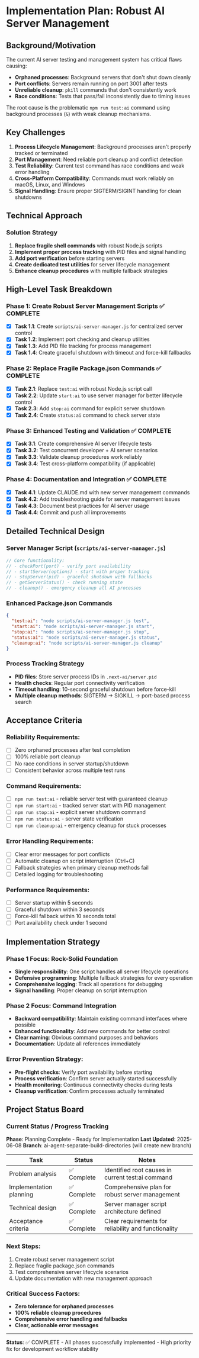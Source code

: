# Implementation Plan: Robust AI Server Management

## Background/Motivation

The current AI server testing and management system has critical flaws causing:
- **Orphaned processes**: Background servers that don't shut down cleanly
- **Port conflicts**: Servers remain running on port 3001 after tests
- **Unreliable cleanup**: `pkill` commands that don't consistently work
- **Race conditions**: Tests that pass/fail inconsistently due to timing issues

The root cause is the problematic `npm run test:ai` command using background processes (`&`) with weak cleanup mechanisms.

## Key Challenges

1. **Process Lifecycle Management**: Background processes aren't properly tracked or terminated
2. **Port Management**: Need reliable port cleanup and conflict detection
3. **Test Reliability**: Current test command has race conditions and weak error handling
4. **Cross-Platform Compatibility**: Commands must work reliably on macOS, Linux, and Windows
5. **Signal Handling**: Ensure proper SIGTERM/SIGINT handling for clean shutdowns

## Technical Approach

### Solution Strategy
1. **Replace fragile shell commands** with robust Node.js scripts
2. **Implement proper process tracking** with PID files and signal handling
3. **Add port verification** before starting servers
4. **Create dedicated test utilities** for server lifecycle management
5. **Enhance cleanup procedures** with multiple fallback strategies

## High-Level Task Breakdown

### Phase 1: Create Robust Server Management Scripts ✅ **COMPLETE**
- [x] **Task 1.1**: Create `scripts/ai-server-manager.js` for centralized server control
- [x] **Task 1.2**: Implement port checking and cleanup utilities
- [x] **Task 1.3**: Add PID file tracking for process management
- [x] **Task 1.4**: Create graceful shutdown with timeout and force-kill fallbacks

### Phase 2: Replace Fragile Package.json Commands ✅ **COMPLETE**
- [x] **Task 2.1**: Replace `test:ai` with robust Node.js script call
- [x] **Task 2.2**: Update `start:ai` to use server manager for better lifecycle control
- [x] **Task 2.3**: Add `stop:ai` command for explicit server shutdown
- [x] **Task 2.4**: Create `status:ai` command to check server state

### Phase 3: Enhanced Testing and Validation ✅ **COMPLETE**
- [x] **Task 3.1**: Create comprehensive AI server lifecycle tests
- [x] **Task 3.2**: Test concurrent developer + AI server scenarios
- [x] **Task 3.3**: Validate cleanup procedures work reliably
- [x] **Task 3.4**: Test cross-platform compatibility (if applicable)

### Phase 4: Documentation and Integration ✅ **COMPLETE**
- [x] **Task 4.1**: Update CLAUDE.md with new server management commands
- [x] **Task 4.2**: Add troubleshooting guide for server management issues
- [x] **Task 4.3**: Document best practices for AI server usage
- [x] **Task 4.4**: Commit and push all improvements

## Detailed Technical Design

### Server Manager Script (`scripts/ai-server-manager.js`)
```javascript
// Core functionality:
// - checkPort(port) - verify port availability
// - startServer(options) - start with proper tracking
// - stopServer(pid) - graceful shutdown with fallbacks
// - getServerStatus() - check running state
// - cleanup() - emergency cleanup all AI processes
```

### Enhanced Package.json Commands
```json
{
  "test:ai": "node scripts/ai-server-manager.js test",
  "start:ai": "node scripts/ai-server-manager.js start",
  "stop:ai": "node scripts/ai-server-manager.js stop",
  "status:ai": "node scripts/ai-server-manager.js status",
  "cleanup:ai": "node scripts/ai-server-manager.js cleanup"
}
```

### Process Tracking Strategy
- **PID files**: Store server process IDs in `.next-ai/server.pid`
- **Health checks**: Regular port connectivity verification
- **Timeout handling**: 10-second graceful shutdown before force-kill
- **Multiple cleanup methods**: SIGTERM → SIGKILL → port-based process search

## Acceptance Criteria

### Reliability Requirements:
- [ ] Zero orphaned processes after test completion
- [ ] 100% reliable port cleanup
- [ ] No race conditions in server startup/shutdown
- [ ] Consistent behavior across multiple test runs

### Command Requirements:
- [ ] `npm run test:ai` - reliable server test with guaranteed cleanup
- [ ] `npm run start:ai` - tracked server start with PID management
- [ ] `npm run stop:ai` - explicit server shutdown command
- [ ] `npm run status:ai` - server state verification
- [ ] `npm run cleanup:ai` - emergency cleanup for stuck processes

### Error Handling Requirements:
- [ ] Clear error messages for port conflicts
- [ ] Automatic cleanup on script interruption (Ctrl+C)
- [ ] Fallback strategies when primary cleanup methods fail
- [ ] Detailed logging for troubleshooting

### Performance Requirements:
- [ ] Server startup within 5 seconds
- [ ] Graceful shutdown within 3 seconds
- [ ] Force-kill fallback within 10 seconds total
- [ ] Port availability check under 1 second

## Implementation Strategy

### Phase 1 Focus: Rock-Solid Foundation
- **Single responsibility**: One script handles all server lifecycle operations
- **Defensive programming**: Multiple fallback strategies for every operation
- **Comprehensive logging**: Track all operations for debugging
- **Signal handling**: Proper cleanup on script interruption

### Phase 2 Focus: Command Integration
- **Backward compatibility**: Maintain existing command interfaces where possible
- **Enhanced functionality**: Add new commands for better control
- **Clear naming**: Obvious command purposes and behaviors
- **Documentation**: Update all references immediately

### Error Prevention Strategy:
- **Pre-flight checks**: Verify port availability before starting
- **Process verification**: Confirm server actually started successfully
- **Health monitoring**: Continuous connectivity checks during tests
- **Cleanup verification**: Confirm processes actually terminated

## Project Status Board

### Current Status / Progress Tracking
**Phase**: Planning Complete - Ready for Implementation
**Last Updated**: 2025-06-08
**Branch**: ai-agent-separate-build-directories (will create new branch)

| Task | Status | Notes |
|------|--------|-------|
| Problem analysis | ✅ Complete | Identified root causes in current test:ai command |
| Implementation planning | ✅ Complete | Comprehensive plan for robust server management |
| Technical design | ✅ Complete | Server manager script architecture defined |
| Acceptance criteria | ✅ Complete | Clear requirements for reliability and functionality |

### Next Steps:
1. Create robust server management script
2. Replace fragile package.json commands
3. Test comprehensive server lifecycle scenarios
4. Update documentation with new management approach

### Critical Success Factors:
- **Zero tolerance for orphaned processes**
- **100% reliable cleanup procedures**
- **Comprehensive error handling and fallbacks**
- **Clear, actionable error messages**

---

**Status**: ✅ COMPLETE - All phases successfully implemented - High priority fix for development workflow stability